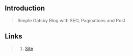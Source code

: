 ## Introduction

> Simple Gatsby Blog with SEO, Paginations and Post .

## Links

> 1. [Site](https://gatsby-start-blog-mc.netlify.app/)
